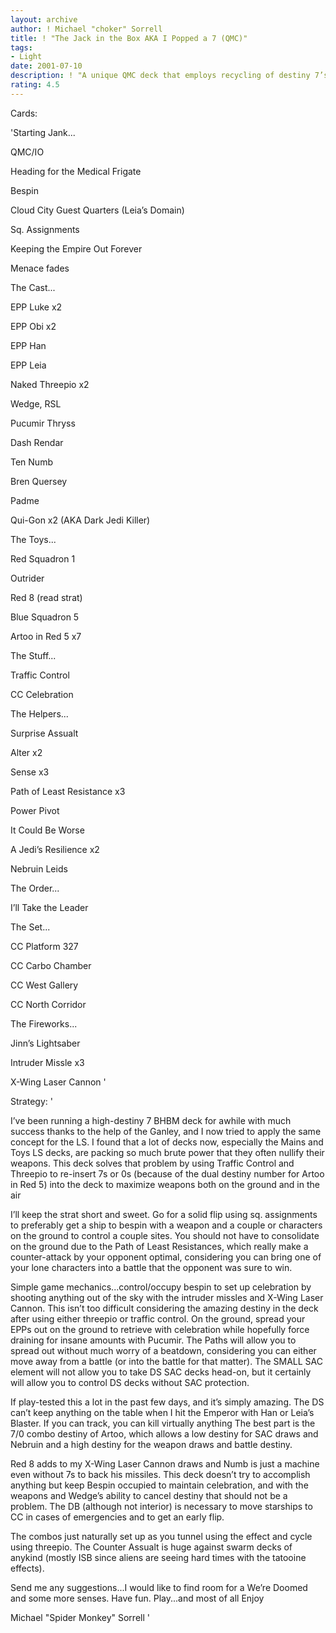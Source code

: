 ```yaml
---
layout: archive
author: ! Michael "choker" Sorrell
title: ! "The Jack in the Box AKA I Popped a 7 (QMC)"
tags:
- Light
date: 2001-07-10
description: ! "A unique QMC deck that employs recycling of destiny 7’s to wreck the opponent.  EPPs becomes more than a menace with such high destiny to bring more bang to their weapons...literally."
rating: 4.5
---
```

Cards: 

'Starting Jank...

QMC/IO

Heading for the Medical Frigate

Bespin

Cloud City Guest Quarters (Leia’s Domain)

Sq. Assignments

Keeping the Empire Out Forever

Menace fades


The Cast...

EPP Luke x2

EPP Obi x2

EPP Han

EPP Leia

Naked Threepio x2

Wedge, RSL

Pucumir Thryss

Dash Rendar

Ten Numb

Bren Quersey

Padme

Qui-Gon x2 (AKA Dark Jedi Killer)


The Toys...

Red Squadron 1

Outrider

Red 8 (read strat)

Blue Squadron 5

Artoo in Red 5 x7


The Stuff...

Traffic Control

CC Celebration


The Helpers...

Surprise Assualt

Alter x2

Sense x3

Path of Least Resistance x3

Power Pivot

It Could Be Worse

A Jedi’s Resilience x2

Nebruin Leids


The Order...

I’ll Take the Leader


The Set...

CC Platform 327

CC Carbo Chamber

CC West Gallery

CC North Corridor


The Fireworks...

Jinn’s Lightsaber

Intruder Missle x3

X-Wing Laser Cannon '

Strategy: '

I’ve been running a high-destiny 7 BHBM deck for awhile with much success thanks to the help of the Ganley, and I now tried to apply the same concept for the LS.  I found that a lot of decks now, especially the Mains and Toys LS decks, are packing so much brute power that they often nullify their weapons.  This deck solves that problem by using Traffic Control and Threepio to re-insert 7s or 0s (because of the dual destiny number for Artoo in Red 5) into the deck to maximize weapons both on the ground and in the air


I’ll keep the strat short and sweet.  Go for a solid flip using sq. assignments to preferably get a ship to bespin with a weapon and a couple or characters on the ground to control a couple sites.  You should not have to consolidate on the ground due to the Path of Least Resistances, which really make a counter-attack by your opponent optimal, considering you can bring one of your lone characters into a battle that the opponent was sure to win.


Simple game mechanics...control/occupy bespin to set up celebration by shooting anything out of the sky with the intruder missles and X-Wing Laser Cannon.  This isn’t too difficult considering the amazing destiny in the deck after using either threepio or traffic control.  On the ground, spread your EPPs out on the ground to retrieve with celebration while hopefully force draining for insane amounts with Pucumir.  The Paths will allow you to spread out without much worry of a beatdown, considering you can either move away from a battle (or into the battle for that matter).  The SMALL SAC element will not allow you to take DS SAC decks head-on, but it certainly will allow you to control DS decks without SAC protection.


If play-tested this a lot in the past few days, and it’s simply amazing.  The DS can’t keep anything on the table when I hit the Emperor with Han or Leia’s Blaster.  If you can track, you can kill virtually anything  The best part is the 7/0 combo destiny of Artoo, which allows a low destiny for SAC draws and Nebruin and a high destiny for the weapon draws and battle destiny.


Red 8 adds to my X-Wing Laser Cannon draws and Numb is just a machine even without 7s to back his missiles.  This deck doesn’t try to accomplish anything but keep Bespin occupied to maintain celebration, and with the weapons and Wedge’s ability to cancel destiny that should not be a problem.  The DB (although not interior) is necessary to move starships to CC in cases of emergencies and to get an early flip.


The combos just naturally set up as you tunnel using the effect and cycle using threepio.  The Counter Assualt is huge against swarm decks of anykind (mostly ISB since aliens are seeing hard times with the tatooine effects).


Send me any suggestions...I would like to find room for a We’re Doomed and some more senses.  Have fun. Play...and most of all Enjoy


Michael "Spider Monkey" Sorrell '